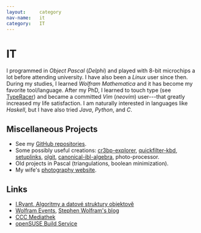 ```yaml
---
layout:     category
nav-name:   it
category:   IT
---
```

# IT

I programmed in *Object Pascal* (*Delphi*) and played with 8-bit microchips a lot before attending university.
I have also been a *Linux* user since then.
During my studies, I learned *Wolfram Mathematica* and it has become my favorite tool/language.
After my PhD, I learned to touch type (see [TypeRacer][typeracer]) and became a committed *Vim* (*neovim*) user---that greatly increased my life satisfaction.
I am naturally interested in languages like *Haskell*, but I have also tried *Java*, *Python*, and *C*.

## Miscellaneous Projects

* See my [GitHub repositories](https://github.com/p135246).
* Some possibly useful creations: [cr3bp-explorer][cr3bp-explorer], [quickfilter-kbd][quickfilter-kbd], [setuplinks][setuplinks], [olgit][olgit], [canonical-ibl-algebra][canonical-ibl-algebra], photo-processor.
* Old projects in Pascal (triangulations, boolean minimization).
* My wife's [photography website][tunievaphotography].

## Links

* [I.Ryant, Algoritmy a datové struktury objektově][ADSO]
* [Wolfram Events][WolframEvents], [Stephen Wolfram's blog][WolframBlog]
* [CCC Mediathek][CCC] 
* [openSUSE Build Service][OBS]

[canonical-ibl-algebra]:https://github.com/p135246/canonical-ibl-algebra
[OBS]:https://build.openbuildservice.org/project/show/home:135246
[typeracer]:https://data.typeracer.com/pit/profile?user=p135246
[quickfilter-kbd]:https://addons.thunderbird.net/de/thunderbird/addon/quickfilter-kbd/
[cr3bp-explorer]:https://github.com/p135246/cr3bp-explorer
[setuplinks]:https://github.com/p135246/setuplinks
[olgit]:https://github.com/p135246/olgit
[thunderbird]:https://addons.thunderbird.net/de/thunderbird/user/p135246/
[WolframBlog]: https://writings.stephenwolfram.com/
[CCC]: https://media.ccc.de/
[ADSO]: https://digifolio.rvp.cz/view/view.php?id=4241
[WolframEvents]: https://events.wolfram.com/
[tunievaphotography]:https://www.tunievaphotography.com
